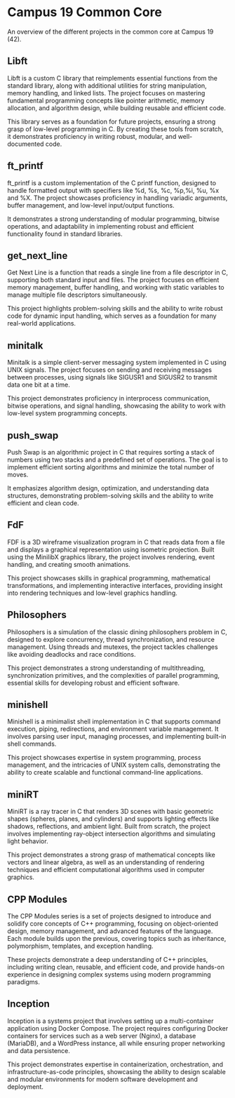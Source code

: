 # Campus 19 Common Core

An overview of the different projects in the common core at Campus 19 (42).

## Libft
Libft is a custom C library that reimplements essential functions from the standard library, along with additional utilities for string manipulation, memory handling, and linked lists. The project focuses on mastering fundamental programming concepts like pointer arithmetic, memory allocation, and algorithm design, while building reusable and efficient code.

This library serves as a foundation for future projects, ensuring a strong grasp of low-level programming in C. By creating these tools from scratch, it demonstrates proficiency in writing robust, modular, and well-documented code.

## ft_printf
ft_printf is a custom implementation of the C printf function, designed to handle formatted output with specifiers like %d, %s, %c, %p,%i, %u, %x and %X. The project showcases proficiency in handling variadic arguments, buffer management, and low-level input/output functions.

It demonstrates a strong understanding of modular programming, bitwise operations, and adaptability in implementing robust and efficient functionality found in standard libraries.

## get_next_line
Get Next Line is a function that reads a single line from a file descriptor in C, supporting both standard input and files. The project focuses on efficient memory management, buffer handling, and working with static variables to manage multiple file descriptors simultaneously.

This project highlights problem-solving skills and the ability to write robust code for dynamic input handling, which serves as a foundation for many real-world applications.

## minitalk
Minitalk is a simple client-server messaging system implemented in C using UNIX signals. The project focuses on sending and receiving messages between processes, using signals like SIGUSR1 and SIGUSR2 to transmit data one bit at a time.

This project demonstrates proficiency in interprocess communication, bitwise operations, and signal handling, showcasing the ability to work with low-level system programming concepts.

## push_swap
Push Swap is an algorithmic project in C that requires sorting a stack of numbers using two stacks and a predefined set of operations. The goal is to implement efficient sorting algorithms and minimize the total number of moves.

It emphasizes algorithm design, optimization, and understanding data structures, demonstrating problem-solving skills and the ability to write efficient and clean code.

## FdF
FDF is a 3D wireframe visualization program in C that reads data from a file and displays a graphical representation using isometric projection. Built using the MinilibX graphics library, the project involves rendering, event handling, and creating smooth animations.

This project showcases skills in graphical programming, mathematical transformations, and implementing interactive interfaces, providing insight into rendering techniques and low-level graphics handling.

## Philosophers
Philosophers is a simulation of the classic dining philosophers problem in C, designed to explore concurrency, thread synchronization, and resource management. Using threads and mutexes, the project tackles challenges like avoiding deadlocks and race conditions.

This project demonstrates a strong understanding of multithreading, synchronization primitives, and the complexities of parallel programming, essential skills for developing robust and efficient software.

## minishell
Minishell is a minimalist shell implementation in C that supports command execution, piping, redirections, and environment variable management. It involves parsing user input, managing processes, and implementing built-in shell commands.

This project showcases expertise in system programming, process management, and the intricacies of UNIX system calls, demonstrating the ability to create scalable and functional command-line applications.

## miniRT
MiniRT is a ray tracer in C that renders 3D scenes with basic geometric shapes (spheres, planes, and cylinders) and supports lighting effects like shadows, reflections, and ambient light. Built from scratch, the project involves implementing ray-object intersection algorithms and simulating light behavior.

This project demonstrates a strong grasp of mathematical concepts like vectors and linear algebra, as well as an understanding of rendering techniques and efficient computational algorithms used in computer graphics.

## CPP Modules
The CPP Modules series is a set of projects designed to introduce and solidify core concepts of C++ programming, focusing on object-oriented design, memory management, and advanced features of the language. Each module builds upon the previous, covering topics such as inheritance, polymorphism, templates, and exception handling.

These projects demonstrate a deep understanding of C++ principles, including writing clean, reusable, and efficient code, and provide hands-on experience in designing complex systems using modern programming paradigms.

## Inception
Inception is a systems project that involves setting up a multi-container application using Docker Compose. The project requires configuring Docker containers for services such as a web server (Nginx), a database (MariaDB), and a WordPress instance, all while ensuring proper networking and data persistence.

This project demonstrates expertise in containerization, orchestration, and infrastructure-as-code principles, showcasing the ability to design scalable and modular environments for modern software development and deployment.
